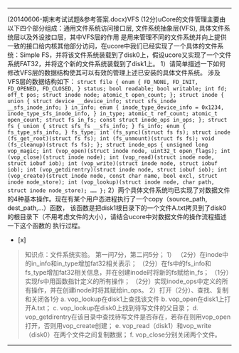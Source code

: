 ---
(20140606-期末考试试题&参考答案.docx)VFS
(12分)uCore的文件管理主要由以下四个部分组成：通用文件系统访问接口层, 文件系统抽象层(VFS), 具体文件系统层以及外设接口层，其中VFS层的作用
是用来管理不同的文件系统并向上提供一致的接口给内核其他部分访问，在ucore中我们已经实现了一个具体的文件系统：Simple
FS，并将该文件系统装载到了disk0上，假设ucore又实现了一个文件系统FAT32，并将这个新的文件系统装载到了disk1上。
1）请简单描述一下如何修改VFS层的数据结构使其可以有效的管理上述已安装的具体文件系统。 涉及VFS层的数据结构如下：
    ```
	    struct file {
	        enum {
	            FD_NONE, FD_INIT, FD_OPENED, FD_CLOSED,
	        } status;
	        bool readable;
	        bool writable;
	        int fd;
	        off_t pos;
	        struct inode node;
	        atomic_t open_count;
	    };
	    struct inode {
	        union {
	            struct device __device_info;
	            struct sfs_inode __sfs_inode_info;
	        } in_info;
	        enum {
	            inode_type_device_info = 0x1234,
	            inode_type_sfs_inode_info,
	        } in_type;
	        atomic_t ref_count;
	        atomic_t open_count;
	        struct fs in_fs;
	        const struct inode_ops in_ops;
	    };
	    struct fs {
	        union {
	            struct sfs_fs __sfs_info;
	        } fs_info;
	        enum {
	            fs_type_sfs_info,
	        } fs_type;
	        int (fs_sync)(struct fs fs);
	        struct inode (fs_get_root)(struct fs fs);
	        int (fs_unmount)(struct fs fs);
	        void (fs_cleanup)(struct fs fs);
	    };
	    struct inode_ops {
	        unsigned long vop_magic;
	        int (vop_open)(struct inode node, uint32_t open_flags);
	        int (vop_close)(struct inode node);
	        int (vop_read)(struct inode node, struct iobuf iob);
	        int (vop_write)(struct inode node, struct iobuf iob);
	        int (vop_getdirentry)(struct inode node, struct iobuf iob);
	        int (vop_create)(struct inode node, const char name, bool excl, struct inode node_store);
	        int (vop_lookup)(struct inode node, char path, struct inode node_store);
	        ……
	    };
	    ```
2）两个具体文件系统均已实现了对数据文件的4种基本操作。现在有某个用户态进程执行了一个copy（source_path, dest_path,...）函数，
该函数是把disk1根目录下的一个文件A.txt拷贝到了disk0的根目录下（不用考虑文件的大小），请结合ucore中对数据文件的操作流程描述一下这个函数的
执行过程。  
- [x]  

> 知识点：文件系统实验。
> 第一问7分，第二问5分；
> 1）
> （2分）在inode中的in_info和in_type增加fat32相关表示；
> （2分）在fs中的fs_info和fs_type增加fat32相关信息，并在创建inode时将新的fs赋给in_fs；
> （1分）实现fs中用函数指针定义的所有操作；
> （2分）实现inode_ops中定义的所有操作，并在创建inode时将其赋给in_ops。
> 2）打开（2分）、查找、复制和关闭各1分
> a. vop_lookup在disk1上查找该文件
> b. vop_open在disk1上打开A.txt；
> c. vop_lookup在disk0上找到待写文件的父目录；
> d. vop_getdirentry在该目录中查找待写文件是否存在，若存在则用vop_open打开，否则用vop_create创建；
> e. vop_read（disk1）和vop_write（disk0）在两个文件之间复制数据；
> f. vop_close分别关闭两个文件。  

---
